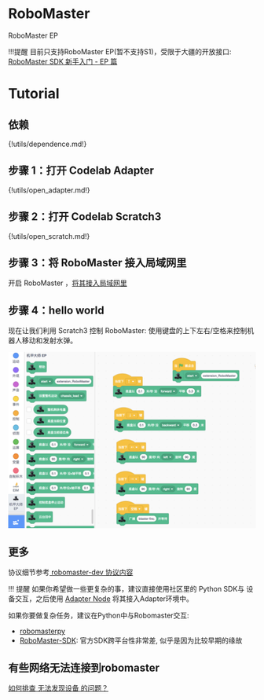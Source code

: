 # RoboMaster
RoboMaster EP

!!!提醒
    目前只支持RoboMaster EP(暂不支持S1)，受限于大疆的开放接口: [RoboMaster SDK 新手入门 - EP 篇](https://robomaster-dev.readthedocs.io/zh_CN/latest/python_sdk/beginner_ep.html)

<!--todo https://github.com/nanmu42/robomasterpy-->

# Tutorial
## 依赖

{!utils/dependence.md!}

## 步骤 1：打开 Codelab Adapter

{!utils/open_adapter.md!}

## 步骤 2：打开 Codelab Scratch3

{!utils/open_scratch.md!}

## 步骤 3：将 RoboMaster 接入局域网里
开启 RoboMaster ，[将其接入局域网里](https://robomaster-dev.readthedocs.io/zh_CN/latest/sdk/connection.html#id5)

## 步骤 4：hello world
现在让我们利用 Scratch3 控制 RoboMaster: 使用键盘的上下左右/空格来控制机器人移动和发射水弹。

![](/img/f0828fd6c8ca1f7b1fb731554da427b9.png)

<!--
![](/img/9325aa8542cc752d4cea3d2c636b9449.png)

点击打开项目: [robotmaster-helloworld](https://scratch-beta.codelab.club/?sb3url=https://adapter.codelab.club/sb3/Scratch-RoboMaster-helloworld.sb3){target=_blank}
-->

## 更多
协议细节参考[ robomaster-dev 协议内容](https://robomaster-dev.readthedocs.io/zh_CN/latest/sdk/protocol_api.html)

!!! 提醒
    如果你希望做一些更复杂的事，建议直接使用社区里的 Python SDK与 设备交互，之后使用 [Adapter Node](/dev_guide/Adapter-Node/) 将其接入Adapter环境中。

如果你要做复杂任务，建议在Python中与Robomaster交互:

*  [robomasterpy](https://github.com/nanmu42/robomasterpy)
*  [RoboMaster-SDK](https://github.com/dji-sdk/RoboMaster-SDK): 官方SDK跨平台性非常差, 似乎是因为比较早期的缘故

## 有些网络无法连接到robomaster
[如何排查 无法发现设备 的问题？](https://adapter.codelab.club/user_guide/FAQ/#_9)

<!--
```py
import socket

ip_sock = socket.socket(socket.AF_INET, socket.SOCK_DGRAM)

# 绑定 IP 广播端口
ip_sock.bind(('0.0.0.0', 40926))

# 等待接收数据
ip_str = ip_sock.recvfrom(1024)

# 输出数据
print(ip_str)
```
-->